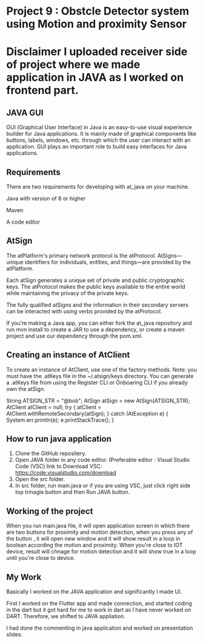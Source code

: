 # Project 9 : Obstcle Detector system using Motion and proximity Sensor

# Disclaimer I uploaded receiver side of project where we made application in JAVA as I worked on frontend part.

## JAVA GUI
GUI (Graphical User Interface) in Java is an easy-to-use visual experience builder for Java applications. It is mainly made of graphical components like buttons, labels, windows, etc. through which the user can interact with an application. GUI plays an important role to build easy interfaces for Java applications.

## Requirements
There are two requirements for developing with at_java on your machine.

Java with version of 8 or higher

Maven

A code editor

## AtSign 
The atPlatform's primary network protocol is the atProtocol. AtSigns—unique identifiers for individuals, entities, and things—are provided by the atPlatform. 

Each atSign generates a unique set of private and public cryptographic keys. The atProtocol makes the public keys available to the entire world while maintaining the privacy of the private keys. 

The fully qualified atSigns and the information in their secondary servers can be interacted with using verbs provided by the atProtocol.

If you’re making a Java app, you can either fork the at_java repository and run mvn install to create a JAR to use a dependency, or create a maven project and use our dependency through the pom.xml.



## Creating an instance of AtClient
To create an instance of AtClient, use one of the factory methods. Note: you must have the .atKeys file in the ~/.atsign/keys directory. You can generate a .atKeys file from using the Register CLI or Onboaring CLI if you already own the atSign.

String ATSIGN_STR = "@bob";
AtSign atSign = new AtSign(ATSIGN_STR);
AtClient atClient = null;
try {
    atClient = AtClient.withRemoteSecondary(atSign);
} catch (AtException e) {
    System.err.println(e);
    e.printStackTrace();
}

## How to run java application
1. Clone the GitHub repositery.
2. Open JAVA folder in any code editor. (Preferable editor : Visual Studio Code (VSC) 
link to Download VSC: https://code.visualstudio.com/download
3. Open the src folder.
4. In src folder, run main.java or if you are using VSC, just click right side top trinagle button and then Run JAVA button.



## Working of the project
When you run main.java file, it will open application screen in which there are two buttons for proximity and motion detection, when you press any of the button , it will open new window and it will show result in a loop in boolean according the motion and proximity. When you're close to IOT device, result will chnage for motion detection and it will show true in a loop until you're close to device.

## My Work
Basically I worked on the JAVA application and significantly I made UI.

First I worked on the Flutter app and made connection, and started coding in the dart but it got hard for me to work in dart as I have never worked on DART. Therefore, we shifted to JAVA appliation.

I had done the commenting in java application and worked on presentation slides.
